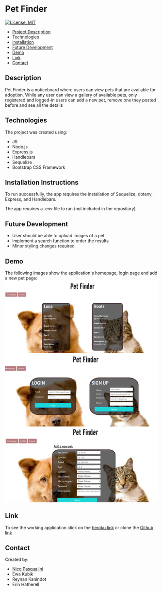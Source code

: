 # Pet Finder

[![License: MIT](https://img.shields.io/badge/License-MIT-yellow.svg)](https://opensource.org/licenses/MIT)

- <a href="#description">Project Description</a>
- <a href="#technologies">Technologies</a>
- <a href = "#installation-instructions"> Installation </a>
- <a href = "#future-development"> Future Development </a>
- <a href="#demo">Demo </a>
- <a href="#link">Link </a>
- <a href="#contact">Contact</a>

## Description

Pet Finder is a noticeboard where users can view pets that are available for adoption. While any user can view a gallery of available pets, only registered and logged-in users can add a new pet, remove one they posted before and see all the details 




## Technologies

The project was created using:
* JS
* Node.js
* Express.js
* Handlebars
* Sequelize
* Bootstrap CSS Framework



## Installation Instructions

To run successfully, the app requires the installation of Sequelize, dotenv, Express, and Handlebars.

The app requires a .env file to run (not included in the repository)

## Future Development 
* User should be able to upload images of a pet
* Implement a search function to order the results
* Minor styling changes required


## Demo

The following images show the application's homepage, login page and add a new pet page:
<img src="./public/images/pet_homepage.png" alt="homepage">
<img src="./public/images/pet_login.png" alt="homepage">
<img src="./public/images/addpet.png" alt="homepage">

## Link
To see the working application click on the [heroku link](https://p-e-t-finder.herokuapp.com/) or clone the [Github link](https://github.com/Nico749/Pet_Finder.git)

## Contact

Created by: 
* [Nico Pasqualini](https://github.com/Nico749)
* Ewa Kubik
* Reynan Kanindot
* Erin Hatherell
